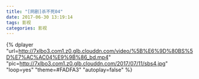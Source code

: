 ```yaml
---
title: "[网剧]杀不死04"
date: 2017-06-30 13:19:14
tags: 影视
categories: 影视
---
```

<!-- more -->  
  
{% dplayer "url=http://7xlbo3.com1.z0.glb.clouddn.com/video/%5B%E6%9D%80BS%5D%E7%AC%AC04%E9%9B%86_bd.mp4" "pic=http://7xlbo3.com1.z0.glb.clouddn.com/2017/07/11/sbs4.jpg" "loop=yes" "theme=#FADFA3" "autoplay=false"  %}  
